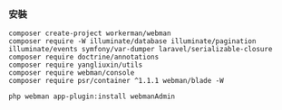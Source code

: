 ### 安裝
    composer create-project workerman/webman
    composer require -W illuminate/database illuminate/pagination illuminate/events symfony/var-dumper laravel/serializable-closure
    composer require doctrine/annotations
    composer require yangliuxin/utils
    composer require webman/console
    composer require psr/container ^1.1.1 webman/blade -W

    php webman app-plugin:install webmanAdmin
    
